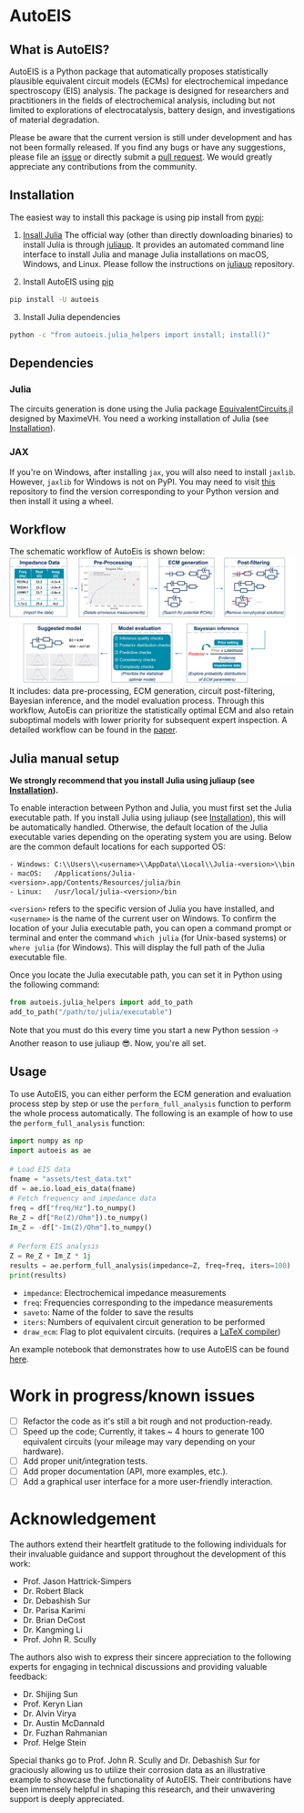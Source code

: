 # AutoEIS
## What is AutoEIS?
AutoEIS is a Python package that automatically proposes statistically plausible equivalent circuit models (ECMs) for electrochemical impedance spectroscopy (EIS) analysis. The package is designed for researchers and practitioners in the fields of electrochemical analysis, including but not limited to explorations of electrocatalysis, battery design, and investigations of material degradation.

Please be aware that the current version is still under development and has not been formally released. If you find any bugs or have any suggestions, please file an [issue](https://github.com/AUTODIAL/AutoEIS/issues) or directly submit a [pull request](https://github.com/AUTODIAL/AutoEIS/pulls). We would greatly appreciate any contributions from the community.

## Installation
The easiest way to install this package is using pip install from [pypi](https://pypi.org/project/autoeis/):

1. [Insall Julia](https://github.com/JuliaLang/juliaup)
The official way (other than directly downloading binaries) to install Julia is through [juliaup](https://github.com/JuliaLang/juliaup). It provides an automated command line interface to install Julia and manage Julia installations on macOS, Windows, and Linux. Please follow the instructions on [juliaup](https://github.com/JuliaLang/juliaup) repository.

2. Install AutoEIS using [pip](https://pypi.org/project/autoeis)
```bash
pip install -U autoeis
```

3. Install Julia dependencies
```bash
python -c "from autoeis.julia_helpers import install; install()"
```

## Dependencies
### Julia
The circuits generation is done using the Julia package [EquivalentCircuits.jl](https://github.com/MaximeVH/EquivalentCircuits.jl) designed by MaximeVH. You need a working installation of Julia (see [Installation](##Installation)).

### JAX
If you're on Windows, after installing `jax`, you will also need to install `jaxlib`. However, `jaxlib` for Windows is not on PyPI. You may need to visit [this](https://github.com/cloudhan/jax-windows-builder) repository to find the version corresponding to your Python version and then install it using a wheel.

## Workflow
The schematic workflow of AutoEis is shown below:
![AutoEIS workflow](assets/workflow.png)
It includes: data pre-processing, ECM generation, circuit post-filtering, Bayesian inference, and the model evaluation process. Through this workflow, AutoEis can prioritize the statistically optimal ECM and also retain suboptimal models with lower priority for subsequent expert inspection. A detailed workflow can be found in the [paper](https://iopscience.iop.org/article/10.1149/1945-7111/aceab2/meta).

## Julia manual setup
**We strongly recommend that you install Julia using juliaup (see [Installation](#Installation)).**

To enable interaction between Python and Julia, you must first set the Julia executable path. If you install Julia using juliaup (see [Installation](#Installation)), this will be automatically handled. Otherwise, the default location of the Julia executable varies depending on the operating system you are using. Below are the common default locations for each supported OS:

```shell
- Windows: C:\\Users\\<username>\\AppData\\Local\\Julia-<version>\\bin
- macOS:   /Applications/Julia-<version>.app/Contents/Resources/julia/bin
- Linux:   /usr/local/julia-<version>/bin
```

`<version>` refers to the specific version of Julia you have installed, and `<username>` is the name of the current user on Windows. To confirm the location of your Julia executable path, you can open a command prompt or terminal and enter the command `which julia` (for Unix-based systems) or `where julia` (for Windows). This will display the full path of the Julia executable file.

Once you locate the Julia executable path, you can set it in Python using the following command:

```python
from autoeis.julia_helpers import add_to_path
add_to_path("/path/to/julia/executable")
```

Note that you must do this every time you start a new Python session 🡢 Another reason to use juliaup 😎. Now, you're all set.

## Usage
To use AutoEIS, you can either perform the ECM generation and evaluation process step by step or use the `perform_full_analysis` function to perform the whole process automatically. The following is an example of how to use the `perform_full_analysis` function:

```python
import numpy as np
import autoeis as ae

# Load EIS data
fname = "assets/test_data.txt"
df = ae.io.load_eis_data(fname)
# Fetch frequency and impedance data
freq = df["freq/Hz"].to_numpy()
Re_Z = df["Re(Z)/Ohm"]).to_numpy()
Im_Z = -df["-Im(Z)/Ohm"].to_numpy()

# Perform EIS analysis
Z = Re_Z + Im_Z * 1j
results = ae.perform_full_analysis(impedance=Z, freq=freq, iters=100)
print(results)
```

- `impedance`: Electrochemical impedance measurements
- `freq`: Frequencies corresponding to the impedance measurements
- `saveto`: Name of the folder to save the results
- `iters`: Numbers of equivalent circuit generation to be performed
- `draw_ecm`: Flag to plot equivalent circuits. (requires a [LaTeX compiler](https://www.latex-project.org/get/)) 
  
An example notebook that demonstrates how to use AutoEIS can be found [here](https://github.com/AUTODIAL/AutoEIS/blob/main/examples/demo_brief.ipynb). 

# Work in progress/known issues
- [ ] Refactor the code as it's still a bit rough and not production-ready.
- [ ] Speed up the code; Currently, it takes ~ 4 hours to generate 100 equivalent circuits (your mileage may vary depending on your hardware).
- [ ] Add proper unit/integration tests.
- [ ] Add proper documentation (API, more examples, etc.).
- [ ] Add a graphical user interface for a more user-friendly interaction.

# Acknowledgement
The authors extend their heartfelt gratitude to the following individuals for their invaluable guidance and support throughout the development of this work:

- Prof. Jason Hattrick-Simpers
- Dr. Robert Black
- Dr. Debashish Sur
- Dr. Parisa Karimi
- Dr. Brian DeCost
- Dr. Kangming Li
- Prof. John R. Scully

The authors also wish to express their sincere appreciation to the following experts for engaging in technical discussions and providing valuable feedback:

- Dr. Shijing Sun
- Prof. Keryn Lian
- Dr. Alvin Virya
- Dr. Austin McDannald
- Dr. Fuzhan Rahmanian
- Prof. Helge Stein
  
Special thanks go to Prof. John R. Scully and Dr. Debashish Sur for graciously allowing us to utilize their corrosion data as an illustrative example to showcase the functionality of AutoEIS. Their contributions have been immensely helpful in shaping this research, and their unwavering support is deeply appreciated.
